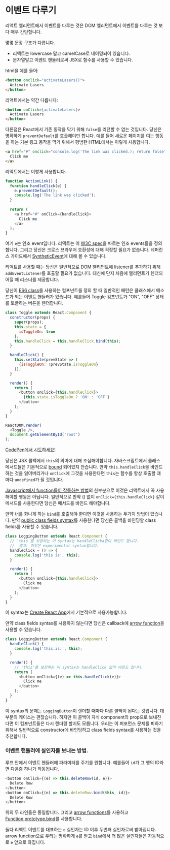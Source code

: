 # 이벤트 다루기

리액트 엘리먼트에서 이벤트를 다루는 것은 DOM 엘리먼트에서 이벤트를 다루는 것 보다 매우 간단합니다.

몇몇 문장 구조가 다릅니다.
- 리액트는 lowercase 말고 camelCase로 네이밍되어 있습니다.
- 문자열말고 이벤트 핸들러로써 JSX로 함수를 사용할 수 있습니다.

html을 예를 들어: 
```html
<button onclick="activateLasers()">
  Activate Lasers
</button>
```

리액트에서는 약간 다릅니다:
```html
<button onClick={activateLasers}>
  Activate Lasers
</button>
```

다른점은 React에서 기존 동작을 막기 위해 `false`를 리턴할 수 없는 것입니다. 당신은 명확하게 `preventDefault`를 호출해야만 합니다. 예를 들어 새로운 페이지를 여는 행동을 하는 기본 링크 동작을 막기 위해서 평범한 HTML에서는 이렇게 사용합니다.
```html
<a href="#" onclick="console.log('The link was clicked.); return false">
  Click me
</a>
``` 

리액트에서는 이렇게 사용합니다.
```javascript
function ActionLink() {
  function handleClick(e) {
    e.preventDefault();
    console.log('The link was clicked');
  }
  
  return (
    <a href="#" onClick={handleClick}>
      Click me
    </a>
  );
}
```

여기 `e`는 인조 event입니다. 리액트는 이 [W3C spec](https://www.w3.org/TR/DOM-Level-3-Events/)을 따르는 인조 events들을 정의합니다. 그리고 당신은 크로스 브라우저 호환성에 대해 걱정할 필요가 없습니다. 레퍼런스 가이드에서 [SyntheticEvent](https://reactjs.org/docs/events.html)에 대해 볼 수 있습니다.

리액트를 사용할 때는 당신은 일반적으로 DOM 엘리먼트에 listener를 추가하기 위해 `addEventListener`를 호출할 필요가 없습니다. 대신에 단지 처음에 엘리먼트가 렌더되어질 때 리스너를 제공합니다.

당신이 [ES6 class](https://developer.mozilla.org/en-US/docs/Web/JavaScript/Reference/Classes)를 사용하는 컴포넌트를 정의 할 때 일반적인 패턴은 클래스에서 메소드가 되는 이벤트 핸들러가 있습니다. 예를들어 Toggle 컴포넌트가 "ON", "OFF" 상태를 토글하는 버튼을 렌더합니다.

```javascript
class Toggle extends React.Component {
  constructor(props) {
    super(props);
    this.state = {
      isToggleOn: true
    };
    this.handleClick = this.handleClick.bind(this);
  }

  handleClick() {
    this.setState(prevState => (
      {isToggleOn: !prevState.isToggleOn}
    ));
  }

  render() {
    return (
      <button onClick={this.handleClick}>
        {this.state.isToggleOn ? 'ON' : 'OFF'}
      </button>
    );
  }
}

ReactDOM.render(
  <Toggle />,
  document.getElementById('root')
);
```

[CodePen에서 시도하세요!](https://codepen.io/gaearon/pen/xEmzGg?editors=0010)

당신은 JSX 콜백에서 `this`의 의미에 대해 조심해야합니다. 자바스크립트에서 클래스 메서드들은 기본적으로 [bound](https://developer.mozilla.org/en-US/docs/Web/JavaScript/Reference/Global_objects/Function/bind) 되어있지 안습니다. 만약 `this.handleClick`을 바인드 하는 것을 잃어버리거나 `onClick`에 그것을 사용한다면 `this`는 함수를 항상 호출할 떄 마다 `undefined`가 될 것입니다.

[Javascript에서 function들이 작동하는 방법](https://www.smashingmagazine.com/2014/01/understanding-javascript-function-prototype-bind/)의 한부분으로 이것은 리액트에서 꼭 사용해야할 행동은 아닙니다. 일반적으로 만약 () 없이 `onClick={this.handleClick}` 같이 메서드를 사용한다면 당신은 메서드를 바인드 해야합니다. 

만약 너를 화나게 하는 `bind`를 호출해야 한다면 이것을 사용하는 두가지 방법이 있습니다. 만약 [public class fields syntax](https://babeljs.io/docs/plugins/transform-class-properties/)를 사용한다면 당신은 콜백을 바인딩할 class fields를 사용할 수 있습니다.
```javascript
class LoggingButton extends React.Component {
  // 'this'를 보장하는 이 syntax는 handleClicka없이 바인드 합니다.
  //  경고: 이것은 experimental syntax입니다.
  handleClick = () => {
    console.log('this is', this);
  }

  render() {
    return (
      <button onClick={this.handleClick}>
        Click me
      </button>
    );
  }
}
``` 

이 syntax는 [Create React App](https://github.com/facebookincubator/create-react-app)에서 기본적으로 사용가능합니다.

만약 class fields syntax를 사용하지 않는다면 당신은 callback에 [arrow function](https://developer.mozilla.org/en-US/docs/Web/JavaScript/Reference/Functions/Arrow_functions)을 사용할 수 있습니다.
```javascript
class LoggingButton extends React.Component {
  handleClick() {
    console.log('this.is:', this);
  }

  render() {
    // 'this'를 보장하는 이 syntax는 handleClick 없이 바운드 합니다.
    return (
      <button onClick={(e) => this.handleClick(e)}>
        Click me
      </button>
    );
  }
}
```

이 syntax의 문제는 `LoggingButton`이 렌더할 때마다 다른 콜백이 된다는 것입니다. 대부분의 케이스는 괜찮습니다. 하지만 이 콜백이 자식 component의 prop으로 보내진다면 이 컴포넌트들은 다시 렌더링 할지도 모릅니다. 우리는 이 퍼포먼스 문제를 피하기 위해서 일반적으로 constructor에 바인딩하고 class fields syntax를 사용하는 것을 추천합니다.

### 이벤트 핸들러에 실인자를 보내는 방법.

루프 안에서 이벤트 핸들러에 파라미터를 주기를 원합니다. 예를들어 `id`가 그 행의 ID라면 다음중 하나가 작동됩니다.
```javascript
<button onClick={(e) => this.deleteRow(id, e)}>
  Delete Row
</button>
<button onClick={(e) => this.deleteRow.bind(this, id)}>
  Delete Row
</button>
```
위의 두 라인들은 동일합니다. 그리고 [arrow functions](https://developer.mozilla.org/en-US/docs/Web/JavaScript/Reference/Functions/Arrow_functions)를 사용하고 [Function.prototype.bind](https://developer.mozilla.org/en-US/docs/Web/JavaScript/Reference/Global_objects/Function/bind)를 사용합니다.

둘다 리액트 이벤트를 대표하는 `e` 실인자는 ID 이후 두번째 실인자로써 받아집니다. arrow function으로 우리는 명확하게 `e`를 받고 `bind`에서 더 많은 실인자들은 자동적으로 `e` 앞으로 와집니다.
